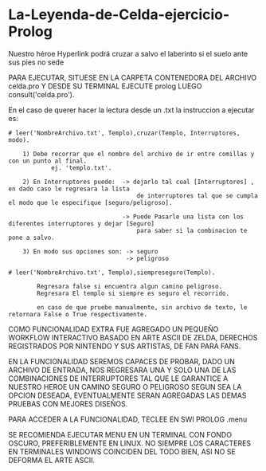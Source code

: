 # La-Leyenda-de-Celda-ejercicio-Prolog
Nuestro héroe Hyperlink podrá cruzar a salvo el laberinto si el suelo ante sus pies no sede

PARA EJECUTAR, SITUESE EN LA CARPETA CONTENEDORA DEL ARCHIVO celda.pro Y DESDE SU TERMINAL 
EJECUTE prolog LUEGO consult('celda.pro').


En el caso de querer hacer la lectura desde un .txt la instruccion a ejecutar es:
            
    # leer('NombreArchivo.txt', Templo),cruzar(Templo, Interruptores, modo).

        1) Debe recorrar que el nombre del archivo de ir entre comillas y con un punto al final.
                ej. 'templo.txt'.

        2) En Interruptores puede:  -> dejarlo tal cual [Interruptores] , en dado caso le regresara la lista 
                                        de interruptores tal que se cumpla el modo que le especifique [seguro/peligroso].

                                    -> Puede Pasarle una lista con los diferentes interruptores y dejar [Seguro] 
                                        para saber si la combinacion te pone a salvo.

        3) En modo sus opciones son: -> seguro
                                     -> peligroso 

    # leer('NombreArchivo.txt', Templo),siempreseguro(Templo).

            Regresara false si encuentra algun camino peligroso.
            Regresara El templo si siempre es seguro el recorrido.

            en caso de que pruebe manualmente, sin archivo de texto, le retornara False o True respectivamente.




COMO FUNCIONALIDAD EXTRA FUE AGREGADO UN PEQUEÑO WORKFLOW INTERACTIVO BASADO EN ARTE ASCII DE ZELDA, DERECHOS 
REGISTRADOS POR NINTENDO Y SUS ARTISTAS, DE FAN PARA FANS.


EN LA FUNCIONALIDAD SEREMOS CAPACES DE PROBAR, DADO UN ARCHIVO DE ENTRADA, NOS REGRESARA UNA Y SOLO UNA DE LAS
COMBINACIONES DE INTERRUPTORES TAL QUE LE GARANTICE A NUESTRO HEROE UN CAMINO SEGURO O PELIGROSO SEGUN SEA LA
OPCION DESEADA, EVENTUALMENTE SERAN AGREGADAS LAS DEMAS PRUEBAS CON MEJORES DISEÑOS.


PARA ACCEDER A LA FUNCIONALIDAD, TECLEE EN SWI PROLOG  .menu  

SE RECOMIENDA EJECUTAR MENU EN UN TERMINAL CON FONDO OSCURO, PREFERIBLEMENTE EN LINUX. NO SIEMPRE LOS CARACTERES
EN TERMINALES WINDOWS COINCIDEN DEL TODO BIEN, ASI NO SE DEFORMA EL ARTE ASCII.
